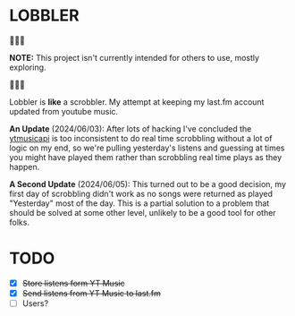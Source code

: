 # LOBBLER

🚧🚧🚧

**NOTE:** This project isn't currently intended for others to use, mostly exploring.

🚧🚧🚧

Lobbler is **like** a scrobbler. My attempt at keeping my last.fm account updated from youtube music.

**An Update** (2024/06/03): After lots of hacking I've concluded the [ytmusicapi](https://github.com/sigma67/ytmusicapi) is too inconsistent to do real time scrobbling without a lot of logic on my end, so we're pulling yesterday's listens and guessing at times you might have played them rather than scrobbling real time plays as they happen.

**A Second Update** (2024/06/05): This turned out to be a good decision, my first day of scrobbling didn't work as no songs were returned as played "Yesterday" most of the day. This is a partial solution to a problem that should be solved at some other level, unlikely to be a good tool for other folks.


# TODO

- [X] ~~Store listens form YT Music~~
- [X] ~~Send listens from YT Music to last.fm~~
- [ ] Users?
